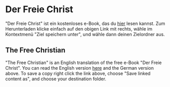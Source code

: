 # Der Freie Christ

"Der Freie Christ" ist ein kostenloses e-Book,
das du [hier](https://github.com/DerRobert-28/Der-Freie-Christ/blob/master/src/Der%20Freie%20Christ.pdf) lesen kannst.
Zum Herunterladen klicke einfach auf den obigen Link mit rechts,
wähle im Kontextmenü "Ziel speichern unter",
und wähle dann deinen Zielordner aus.

## The Free Christian

"The Free Christian" is an English translation of the free e-Book "Der Freie Christ".
You can read the English version [here](https://github.com/DerRobert-28/Der-Freie-Christ/blob/master/src/The%20Free%20Christian.pdf) and the German version above.
To save a copy right click the link above,
choose "Save linked content as",
and choose your destination folder.
